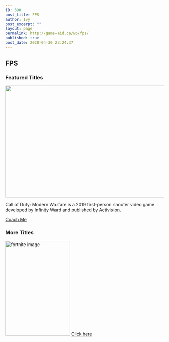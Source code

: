 ```yaml
---
ID: 390
post_title: FPS
author: Ivy
post_excerpt: ""
layout: page
permalink: http://game-aid.ca/wp/fps/
published: true
post_date: 2020-04-30 23:24:37
---
```

<h2>FPS</h2>		
			<h3>Featured Titles</h3>		
										<img width="616" height="353" src="http://game-aid.ca/wp/wp-content/uploads/2020/04/d9ffbcf4aa5df29167b21484b9aac12507a9deb9.jpg" alt="" srcset="http://game-aid.ca/wp/wp-content/uploads/2020/04/d9ffbcf4aa5df29167b21484b9aac12507a9deb9.jpg 616w, http://game-aid.ca/wp/wp-content/uploads/2020/04/d9ffbcf4aa5df29167b21484b9aac12507a9deb9-300x172.jpg 300w, http://game-aid.ca/wp/wp-content/uploads/2020/04/d9ffbcf4aa5df29167b21484b9aac12507a9deb9-600x344.jpg 600w" sizes="(max-width: 616px) 100vw, 616px" />											
		<p>Call of Duty: Modern Warfare is a 2019 first-person shooter video game developed by Infinity Ward and published by Activision.</p>		
			<a href="#" role="button">
						Coach Me
					</a>
			<h3>More Titles</h3>		
							<a href="http://game-aid.ca/wp/wp-content/uploads/2020/05/220px-Overwatch_cover_art.jpg" data-elementor-open-lightbox="yes" data-elementor-lightbox-slideshow="all-1e6d9fb" data-elementor-lightbox-title="220px-Overwatch_cover_art">
														</a>
							<a href="http://game-aid.ca/wp/wp-content/uploads/2020/04/DoomEternal_Cover.png" data-elementor-open-lightbox="yes" data-elementor-lightbox-slideshow="all-1e6d9fb" data-elementor-lightbox-title="DoomEternal_Cover">
														</a>
							<a href="http://game-aid.ca/wp/wp-content/uploads/2020/05/counter_strike_535051t.jpg" data-elementor-open-lightbox="yes" data-elementor-lightbox-slideshow="all-1e6d9fb" data-elementor-lightbox-title="counter_strike_535051t">
														</a>
							<a href="http://game-aid.ca/wp/wp-content/uploads/2020/05/71CLPKLsjiL._SY445_.jpg" data-elementor-open-lightbox="yes" data-elementor-lightbox-slideshow="all-1e6d9fb" data-elementor-lightbox-title="71CLPKLsjiL._SY445_">
														</a>
										<img width="205" height="300" src="http://game-aid.ca/wp/wp-content/uploads/2020/04/kgc90m24qiw01-205x300.jpg" alt="fortnite image" srcset="http://game-aid.ca/wp/wp-content/uploads/2020/04/kgc90m24qiw01-205x300.jpg 205w, http://game-aid.ca/wp/wp-content/uploads/2020/04/kgc90m24qiw01-700x1024.jpg 700w, http://game-aid.ca/wp/wp-content/uploads/2020/04/kgc90m24qiw01-768x1124.jpg 768w, http://game-aid.ca/wp/wp-content/uploads/2020/04/kgc90m24qiw01-1050x1536.jpg 1050w, http://game-aid.ca/wp/wp-content/uploads/2020/04/kgc90m24qiw01-1399x2048.jpg 1399w, http://game-aid.ca/wp/wp-content/uploads/2020/04/kgc90m24qiw01-600x878.jpg 600w, http://game-aid.ca/wp/wp-content/uploads/2020/04/kgc90m24qiw01-scaled.jpg 1749w" sizes="(max-width: 205px) 100vw, 205px" />											
			<a href="/wp/fortnite-coaches/" role="button">
						Click here
					</a>